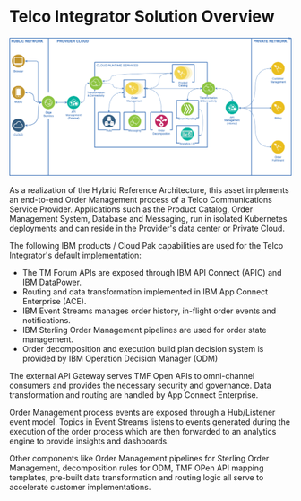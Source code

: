 # Telco Integrator Solution Overview

![Order Management](img/solution-overview.png)

As a realization of the Hybrid Reference Architecture, this asset implements an end-to-end Order Management process of a Telco Communications Service Provider. Applications such as the Product Catalog, Order Management System, Database and Messaging, run in isolated Kubernetes deployments and can reside in the Provider's data center or Private Cloud.

The following IBM products / Cloud Pak capabilities are used for the Telco Integrator's default implementation:

- The TM Forum APIs are exposed through IBM API Connect (APIC) and IBM DataPower.
- Routing and data transformation implemented in IBM App Connect Enterprise (ACE).
- IBM Event Streams manages order history, in-flight order events and notifications.
- IBM Sterling Order Management pipelines are used for order state management.
- Order decomposition and execution build plan decision system is provided by IBM Operation Decision Manager (ODM)

The external API Gateway serves TMF Open APIs to omni-channel consumers and provides the necessary security and governance. Data transformation and routing are handled by App Connect Enterprise.

Order Management process events are exposed through a Hub/Listener event model. Topics in Event Streams listens to events generated during the execution of the order process which are then forwarded to an analytics engine to provide insights and dashboards.

Other components like Order Management pipelines for Sterling Order Management, decomposition rules for ODM, TMF OPen API mapping templates, pre-built data transformation and routing logic all serve to accelerate customer implementations.